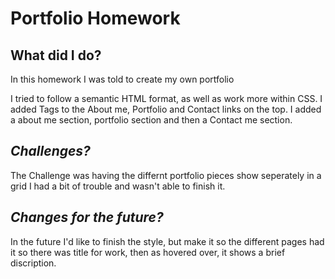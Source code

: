 # **Portfolio Homework**

## **What did I do?**

In this homework I was told to create my own portfolio

I tried to follow a semantic HTML format, as well as work more within CSS.
I added Tags to the About me, Portfolio and Contact links on the top.
I added a about me section, portfolio section and then a Contact me section.

## ***Challenges?***

The Challenge was having the differnt portfolio pieces show seperately in a grid
I had a bit of trouble and wasn't able to finish it.

## ***Changes for the future?***

In the future I'd like to finish the style, but make it so the different pages had it so there was title for work, then as hovered over, it shows a brief discription.
